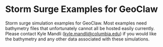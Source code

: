Storm Surge Examples for GeoClaw
================================

Storm surge simulation examples for GeoClaw.  Most examples need bathymetry
files that unfortunately cannot all be hosted easily currently.  Please contact
Kyle Mandli (kyle.mandli@columbia.edu) if you would like the bathymetry and any
other data associated with these simulations.
